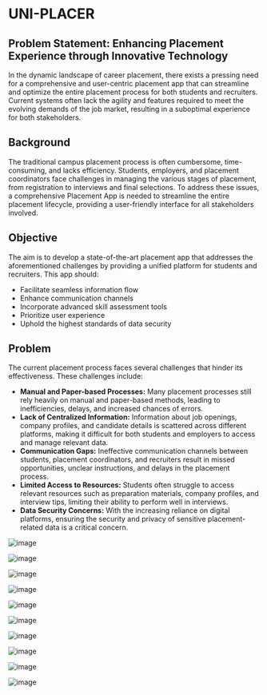 # UNI-PLACER

## Problem Statement: Enhancing Placement Experience through Innovative Technology

In the dynamic landscape of career placement, there exists a pressing need for a comprehensive and user-centric placement app that can streamline and optimize the entire placement process for both students and recruiters. Current systems often lack the agility and features required to meet the evolving demands of the job market, resulting in a suboptimal experience for both stakeholders.

## Background

The traditional campus placement process is often cumbersome, time-consuming, and lacks efficiency. Students, employers, and placement coordinators face challenges in managing the various stages of placement, from registration to interviews and final selections. To address these issues, a comprehensive Placement App is needed to streamline the entire placement lifecycle, providing a user-friendly interface for all stakeholders involved.

## Objective

The aim is to develop a state-of-the-art placement app that addresses the aforementioned challenges by providing a unified platform for students and recruiters. This app should:

- Facilitate seamless information flow
- Enhance communication channels
- Incorporate advanced skill assessment tools
- Prioritize user experience
- Uphold the highest standards of data security

## Problem

The current placement process faces several challenges that hinder its effectiveness. These challenges include:

- **Manual and Paper-based Processes:** Many placement processes still rely heavily on manual and paper-based methods, leading to inefficiencies, delays, and increased chances of errors.
- **Lack of Centralized Information:** Information about job openings, company profiles, and candidate details is scattered across different platforms, making it difficult for both students and employers to access and manage relevant data.
- **Communication Gaps:** Ineffective communication channels between students, placement coordinators, and recruiters result in missed opportunities, unclear instructions, and delays in the placement process.
- **Limited Access to Resources:** Students often struggle to access relevant resources such as preparation materials, company profiles, and interview tips, limiting their ability to perform well in interviews.
- **Data Security Concerns:** With the increasing reliance on digital platforms, ensuring the security and privacy of sensitive placement-related data is a critical concern.


![image](https://github.com/user-attachments/assets/b99cc3df-52bc-4bab-96f0-b53a514ae435)

![image](https://github.com/user-attachments/assets/c2384871-67e1-44ae-b727-1de6864e8cea)

![image](https://github.com/user-attachments/assets/6f430e3a-509a-453e-ba75-5ab7c86e4cf8)

![image](https://github.com/user-attachments/assets/9c1561c2-e1a6-4201-b582-c805a769eacb)

![image](https://github.com/user-attachments/assets/e332755d-d6eb-4fcb-98b7-9c3292d550b9)

![image](https://github.com/user-attachments/assets/782b2249-0e07-4bbe-af66-2146a66a36f9)

![image](https://github.com/user-attachments/assets/67650f8e-f8de-4e42-b6f9-85085cee1818)

![image](https://github.com/user-attachments/assets/032a816b-72c0-4dad-a596-3cb2483be4ed)

![image](https://github.com/user-attachments/assets/eb29ae9e-30f0-4c82-8835-7611a3ec0cb4)

![image](https://github.com/user-attachments/assets/df65af5f-ab0c-4d4a-bc3b-428450f9a92f)

